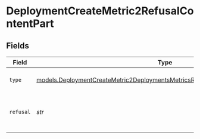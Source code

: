 # DeploymentCreateMetric2RefusalContentPart


## Fields

| Field                                                                                                                                                                  | Type                                                                                                                                                                   | Required                                                                                                                                                               | Description                                                                                                                                                            |
| ---------------------------------------------------------------------------------------------------------------------------------------------------------------------- | ---------------------------------------------------------------------------------------------------------------------------------------------------------------------- | ---------------------------------------------------------------------------------------------------------------------------------------------------------------------- | ---------------------------------------------------------------------------------------------------------------------------------------------------------------------- |
| `type`                                                                                                                                                                 | [models.DeploymentCreateMetric2DeploymentsMetricsRequestRequestBodyMessagesType](../models/deploymentcreatemetric2deploymentsmetricsrequestrequestbodymessagestype.md) | :heavy_check_mark:                                                                                                                                                     | The type of the content part.                                                                                                                                          |
| `refusal`                                                                                                                                                              | *str*                                                                                                                                                                  | :heavy_check_mark:                                                                                                                                                     | The refusal message generated by the model.                                                                                                                            |